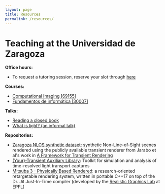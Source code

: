 ```yaml
---
layout: page
title: Resources
permalink: /resources/
---
```


# Teaching at the Universidad de Zaragoza

**Office hours:**

- To request a tutoring session, reserve your slot through [here](https://calendar.google.com/calendar/u/0/appointments/schedules/AcZssZ0MISOXIgUF9qMgWWcyzb0xzHCPBS1IYBj_ZElXwzTaBfGxXz6YLtd0fWN2-w5Bf8mA-uvZ6qjm)


**Courses:**

- [Computational Imaging [69155]](https://sia.unizar.es/documentos/doa/guiadocente/2022/69155_en.pdf)
- [Fundamentos de informática [30007]](https://sia.unizar.es/documentos/doa/guiadocente/2022/30007_es.pdf)


**Talks:**

- [Reading a closed book](https://unizares-my.sharepoint.com/:p:/g/personal/aredo_unizar_es/EfSODC88q5dLiKdWH5kFt3QBkTvBd2UFPaYp6isq8q3Osw?e=yR9gau)
- [What is light? (an informal talk)](https://unizares-my.sharepoint.com/:p:/g/personal/aredo_unizar_es/EROuMie942VGhj3RajsF3KAB5HVGBa_15-jfjMn4YTDRSA?e=Yg6N9O)


**Repositories:**

- [Zaragoza NLOS synthetic dataset](https://graphics.unizar.es/nlos_dataset): synthetic Non-Line-of-Sight scenes rendered using the publicly available transient renderer from Jarabo et al's work in [A Framework for Transient Rendering](http://giga.cps.unizar.es/~ajarabo/pubs/transientSIGA14/) 
- [(Your)-Transient Auxiliary Library](https://github.com/diegoroyo/tal): Toolkit for simulation and analysis of time-resolved light transport captures
- [Mitsuba 3 - Physically Based Rendered](https://www.mitsuba-renderer.org/): a research-oriented retargetable rendering system, written in portable C++17 on top of the Dr. Jit Just-In-Time compiler (developed by the [Realistic Graphics Lab](https://rgl.epfl.ch/) at EPFL)
